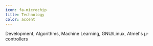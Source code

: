 ```yaml
---
icon: fa-microchip
title: Technology
color: accent
---
```

Development, Algorithms, Machine Learning, GNU/Linux, Atmel's &#181;-controllers